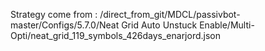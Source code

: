 Strategy come from : /direct_from_git/MDCL/passivbot-master/Configs/5.7.0/Neat Grid Auto Unstuck Enable/Multi-Opti/neat_grid_119_symbols_426days_enarjord.json